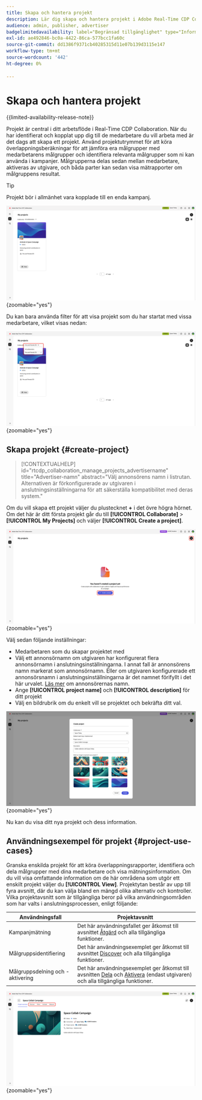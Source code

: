 ```yaml
---
title: Skapa och hantera projekt
description: Lär dig skapa och hantera projekt i Adobe Real-Time CDP Collaboration
audience: admin, publisher, advertiser
badgelimitedavailability: label="Begränsad tillgänglighet" type="Informative" url="https://helpx.adobe.com/se/legal/product-descriptions/real-time-customer-data-platform-collaboration.html newtab=true"
exl-id: ae492846-bc0a-4422-86ca-577bcc1fa60c
source-git-commit: dd1386f9371cb40285315d11e07b139d3115e147
workflow-type: tm+mt
source-wordcount: '442'
ht-degree: 0%

---
```


# Skapa och hantera projekt

{{limited-availability-release-note}}

Projekt är central i ditt arbetsflöde i Real-Time CDP Collaboration. När du har identifierat och kopplat upp dig till de medarbetare du vill arbeta med är det dags att skapa ett projekt. Använd projektutrymmet för att köra överlappningsberäkningar för att jämföra era målgrupper med medarbetarens målgrupper och identifiera relevanta målgrupper som ni kan använda i kampanjer. Målgrupperna delas sedan mellan medarbetare, aktiveras av utgivare, och båda parter kan sedan visa mätrapporter om målgruppens resultat.

>[!TIP]
>
>Projekt bör i allmänhet vara kopplade till en enda kampanj.

![Visa alla projekt, ofiltrerade.](/help/assets/collaborate/manage-view-projects/projects-overview-page.png){zoomable="yes"}

Du kan bara använda filter för att visa projekt som du har startat med vissa medarbetare, vilket visas nedan:

![Filtrerad vy över projekt med en medarbetare.](/help/assets/collaborate/manage-view-projects/filtered-project-view.png){zoomable="yes"}

## Skapa projekt {#create-project}

>[!CONTEXTUALHELP]
>id="rtcdp_collaboration_manage_projects_advertisername"
>title="Advertiser-namn"
>abstract="Välj annonsörens namn i listrutan. Alternativen är förkonfigurerade av utgivaren i anslutningsinställningarna för att säkerställa kompatibilitet med deras system."

Om du vill skapa ett projekt väljer du plustecknet **+** i det övre högra hörnet. Om det här är ditt första projekt går du till **[!UICONTROL Collaborate]** > **[!UICONTROL My Projects]** och väljer **[!UICONTROL Create a project]**.

![Välj plustecken eller Skapa ett projekt för att konfigurera ett nytt projekt.](/help/assets/collaborate/manage-view-projects/create-project.png){zoomable="yes"}

Välj sedan följande inställningar:

* Medarbetaren som du skapar projektet med
* Välj ett annonsörnamn om utgivaren har konfigurerat flera annonsörnamn i anslutningsinställningarna. I annat fall är annonsörens namn markerat som annonsörnamn. Eller om utgivaren konfigurerade ett annonsörsnamn i anslutningsinställningarna är det namnet förifyllt i det här urvalet. [Läs mer](/help/guide/connect/establishing-connections.md#connection-settings) om annonsörernas namn.
* Ange **[!UICONTROL project name]** och **[!UICONTROL description]** för ditt projekt
* Välj en bildrubrik om du enkelt vill se projektet och bekräfta ditt val.

![Obligatoriska alternativ för att konfigurera ett nytt projekt](/help/assets/collaborate/manage-view-projects/create-project-required-info.png){zoomable="yes"}

Nu kan du visa ditt nya projekt och dess information.

## Användningsexempel för projekt {#project-use-cases}

Granska enskilda projekt för att köra överlappningsrapporter, identifiera och dela målgrupper med dina medarbetare och visa mätningsinformation. Om du vill visa omfattande information om de här områdena som utgör ett enskilt projekt väljer du **[!UICONTROL View]**. Projektytan består av upp till fyra avsnitt, där du kan välja bland en mängd olika alternativ och kontroller. Vilka projektavsnitt som är tillgängliga beror på vilka användningsområden som har valts i anslutningsprocessen, enligt följande:

| Användningsfall | Projektavsnitt |
| --- | --- |
| Kampanjmätning | Det här användningsfallet ger åtkomst till avsnittet [Åtgärd](/help/guide/collaborate/measure.md) och alla tillgängliga funktioner. |
| Målgruppsidentifiering | Det här användningsexemplet ger åtkomst till avsnittet [Discover](/help/guide/collaborate/discover.md) och alla tillgängliga funktioner. |
| Målgruppsdelning och -aktivering | Det här användningsexemplet ger åtkomst till avsnitten [Dela](/help/guide/collaborate/share.md) och [Aktivera](/help/guide/collaborate/activate.md) (endast utgivaren) och alla tillgängliga funktioner. |

![Projektvyn med tillgängliga avsnitt markerade.](/help/assets/collaborate/manage-view-projects/project-sections.png){zoomable="yes"}
